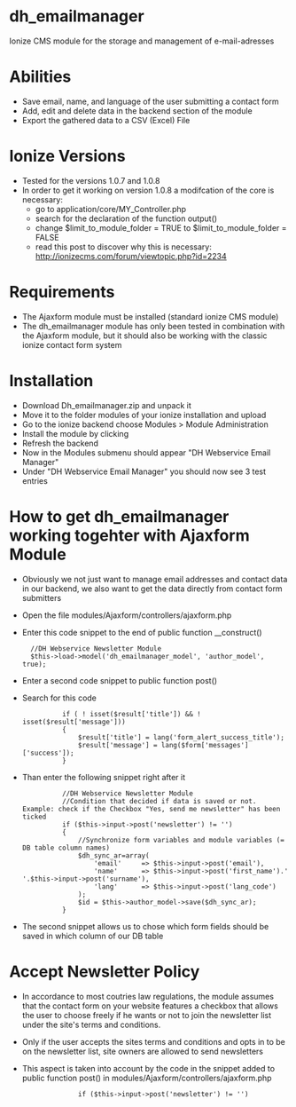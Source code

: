 # dh_emailmanager
Ionize CMS module for the storage and management of e-mail-adresses

# Abilities
- Save email, name, and language of the user submitting a contact form
- Add, edit and delete data in the backend section of the module
- Export the gathered data to a CSV (Excel) File

# Ionize Versions
- Tested for the versions 1.0.7 and 1.0.8
- In order to get it working on version 1.0.8 a modifcation of the core is necessary:
  + go to application/core/MY_Controller.php
  + search for the declaration of the function output()
  + change $limit_to_module_folder = TRUE  to  $limit_to_module_folder = FALSE
  + read this post to discover why this is necessary: http://ionizecms.com/forum/viewtopic.php?id=2234

# Requirements
- The Ajaxform module must be installed (standard ionize CMS module)
- The dh_emailmanager module has only been tested in combination with the Ajaxform module, but it should also be working with the classic ionize contact form system

# Installation
- Download Dh_emailmanager.zip and unpack it
- Move it to the folder modules of your ionize installation and upload
- Go to the ionize backend choose Modules > Module Administration
- Install the module by clicking
- Refresh the backend
- Now in the Modules submenu should appear "DH Webservice Email Manager"
- Under "DH Webservice Email Manager" you should now see 3 test entries

# How to get dh_emailmanager working togehter with Ajaxform Module
- Obviously we not just want to manage email addresses and contact data in our backend, we also want to get the data directly from contact form submitters
- Open the file modules/Ajaxform/controllers/ajaxform.php
- Enter this code snippet to the end of public function __construct()

		//DH Webservice Newsletter Module
        $this->load->model('dh_emailmanager_model', 'author_model', true);

- Enter a second code snippet to public function post()
- Search for this code

				if ( ! isset($result['title']) && ! isset($result['message']))
				{
					$result['title'] = lang('form_alert_success_title');
					$result['message'] = lang($form['messages']['success']);
				}

- Than enter the following snippet right after it

				//DH Webservice Newsletter Module
				//Condition that decided if data is saved or not. Example: check if the Checkbox "Yes, send me newsletter" has been ticked
				if ($this->input->post('newsletter') != '')
				{				
					//Synchronize form variables and module variables (= DB table column names)
					$dh_sync_ar=array(
						'email'		=> $this->input->post('email'),
						'name'		=> $this->input->post('first_name').' '.$this->input->post('surname'),
						'lang'		=> $this->input->post('lang_code')
					);
					$id = $this->author_model->save($dh_sync_ar);
				}		

- The second snippet allows us to chose which form fields should be saved in which column of our DB table

# Accept Newsletter Policy
- In accordance to most coutries law regulations, the module assumes that the contact form on your website features a checkbox that allows the user to choose freely if he wants or not to join the newsletter list under the site's terms and conditions.
- Only if the user accepts the sites terms and conditions and opts in to be on the newsletter list, site owners are allowed to send newsletters
- This aspect is taken into account by the code in the snippet added to public function post() in modules/Ajaxform/controllers/ajaxform.php

					if ($this->input->post('newsletter') != '')
